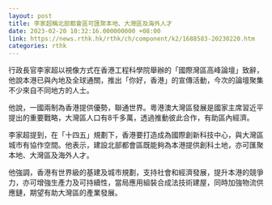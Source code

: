 ```yaml
---
layout: post
title: 李家超稱北部都會區可匯聚本地、大灣區及海外人才
date: 2023-02-20 10:32:16.000000000 +08:00
link: https://news.rthk.hk/rthk/ch/component/k2/1688583-20230220.htm
categories: rthk
---
```


行政長官李家超以視像方式在香港工程科學院舉辦的「國際灣區高峰論壇」致辭，他說本港已與內地及全球通關，推出「你好，香港」的宣傳活動，今次的論壇聚集不少來自不同地方的人士。

他說，一國兩制為香港提供優勢，聯通世界。粵港澳大灣區發展是國家主席習近平提出的重要戰略，大灣區人口有8千多萬，透過推動彼此合作，有助區內經濟。

李家超提到，在「十四五」規劃下，香港要打造成為國際創新科技中心，與大灣區城市有協作空間。他表示，建設北部都會區既能夠為本港提供創科土地，亦可匯聚本地、大灣區及海外人才。

他強調，香港有世界級的基建及城市規劃，支持社會和經濟發展，提升本港的競爭力，亦可增強生產力及可持續性，當局應用組裝合成法技術建屋，同時加強物流供應鏈，期望有助大灣區的產業發展。
